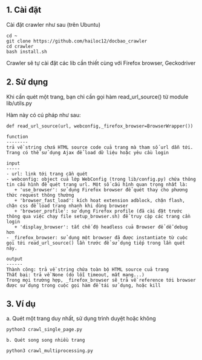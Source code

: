 

## 1. Cài đặt  

Cài đặt crawler như sau (trên Ubuntu)  

~~~
cd ~
git clone https://github.com/hailoc12/docbao_crawler  
cd crawler  
bash install.sh  

~~~  

Crawler sẽ tự cài đặt các lib cần thiết cùng với Firefox browser, Geckodriver  

## 2. Sử dụng  

Khi cần quét một trang, bạn chỉ cần gọi hàm read_url_source() từ module lib/utils.py  

Hàm này có cú pháp như sau:  

~~~  
def read_url_source(url, webconfig,_firefox_browser=BrowserWrapper())

function 
--------
trả về string chưá HTML source code cuả trang mà tham số url dẫn tới. Trang có thể sử dụng Ajax để load dữ liệu hoặc yêu cầu login  

input
-----
- url: link tới trang cần quét  
- webconfig: object cuả lớp WebConfig (trong lib/config.py) chứa thông tin cấu hình để quét trang url. Một số cấu hình quan trọng nhất là:  
   + 'use_browser': sử dụng Firefox browser để quét thay cho phương thức request thông thường  
   + 'browser_fast_load': kích hoạt extension adblock, chặn flash, chặn css để load trang nhanh khi dùng browser  
   + 'browser_profile': sử dụng Firefox profile (đã cài đặt trước thông qua việc chạy file setup_browser.sh) để truy cập các trang cần login  
   + 'display_browser': tắt chế độ headless cuả Browser để dễ debug hơn    
- _firefox_browser: sử dụng một browser đã được instantiate từ cuộc gọi tới read_url_source() lần trước để sử dụng tiếp trong lần quét này.  

output
------
Thành công: trả về string chứa toàn bộ HTML source cuả trang  
Thất bại: trả về None (do lỗi timeout, mất mạng...)  
Trong mọi trường hợp, _firefox_browser sẽ trả về reference tới browser được sử dụng trong cuộc gọi hàm để tái sử dụng, hoặc kill  
~~~  

## 3. Ví dụ   



a. Quét một trang duy nhất, sử dụng trình duyệt hoặc không  

~~~  
python3 crawl_single_page.py  
~~~  


~~~  
b. Quét song song nhiều trang  

python3 crawl_multiprocessing.py   



